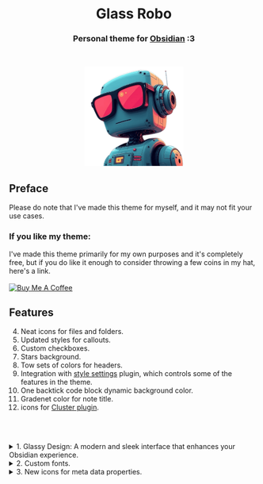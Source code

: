 <h1 align="center">Glass Robo</h1>
<h3 align="center">Personal theme for <a href="https://obsidian.md">Obsidian</a> :3</h3><br>

<p align="center"> <img src="assets/pics/robo2.png" style="height: 200px !important;width: 200px !important;" > </p>

## Preface

Please do note that I've made this theme for myself, and it may not fit your use cases.

### If you like my theme:

I've made this theme primarily for my own purposes and it's completely free, but if you do like it enough to consider throwing a few coins in my hat, here's a link.<br><br>
<a href="https://www.buymeacoffee.com/lorens" target="_blank"><img src="https://cdn.buymeacoffee.com/buttons/v2/default-yellow.png" alt="Buy Me A Coffee" style="height: 60px !important;width: 217px !important;" ></a>

## Features

4. Neat icons for files and folders.
5. Updated styles for callouts.
6. Custom checkboxes.
7. Stars background.
8. Tow sets of colors for headers.
9. Integration with <a href="https://github.com/mgmeyers/obsidian-style-settings">style settings</a> plugin, which controls some of the features in the theme.
10. One backtick code block dynamic background color.
11. Gradenet color for note title.
12. icons for <a href="https://obsidian.md/plugins?id=cluster">Cluster plugin</a>.

<br><br>

<details>
   <summary>1. Glassy Design: A modern and sleek interface that enhances your Obsidian experience.</summary>

  <ul>
    <li>
     <details>
      <summary>PC Screenshots</summary>
        <p>
            <ul>
              <p align="center"> <img src="assets/pics/PC/img-pc-02.png"</p>
              <p align="center"> <img src="assets/pics/PC/img-pc-04.png"</p>
              <p align="center"> <img src="assets/pics/PC/img-pc-01.png"</p>
              <p align="center"> <img src="assets/pics/PC/img-pc-03.png"</p>
            </ul>
        </p>
      </details>
    </li>
  </ul>

  <ul>
    <li>
     <details>
      <summary>Phone Screenshots</summary>
        <p>
            <ul>
              <p align="center"> <img src="assets/pics/phone/img-phone-02.jpg" style="height: 420px !important;width: 220px !important;"</p>
              <p align="center"> <img src="assets/pics/phone/img-phone-03.jpg" style="height: 420px !important;width: 220px !important;"</p>
              <p align="center"> <img src="assets/pics/phone/img-phone-07.jpg" style="height: 420px !important;width: 220px !important;"</p>
              <p align="center"> <img src="assets/pics/phone/img-phone-01.jpg" style="height: 420px !important;width: 220px !important;"</p>
              <p align="center"> <img src="assets/pics/phone/img-phone-04.jpg" style="height: 420px !important;width: 220px !important;"</p>
              <p align="center"> <img src="assets/pics/phone/img-phone-05.jpg" style="height: 420px !important;width: 220px !important;"</p>
              <p align="center"> <img src="assets/pics/phone/img-phone-06.jpg" style="height: 420px !important;width: 220px !important;"</p>
            </ul>
        </p>
      </details>
    </li>
  </ul>

</details>
<details>
   <summary>2. Custom fonts.</summary>
   </br>
    <p align="center"> <img src="assets/pics/fonts/fonts.png"</p>
    <p> Using <a href="https://github.com/mgmeyers/obsidian-style-settings">style settings</a> plugin you can enable/disable custom fonts.</p>
</details>
<details>
   <summary>3. New icons for meta data properties.</summary>
   </br>
    <p align="center"> <img src="assets/pics/general/meta-data.png"</p>
    <p> All thanks to <a href="https://github.com/Avesend/obsidian-lumines">lumines theme</a>.</p>
      <ul>
        <li>
          <details>
              <summary>Available icons</summary>
              <p>
                  <ul>
                    <li>tags</li>
                    <li>time</li>
                    <li>cssclasses</li>
                    <li>birthday</li>
                    <li>save</li>
                    <li>lovely</li>
                    <li>camera</li>
                    <li>radio</li>
                    <li>music</li>
                    <li>wallet</li>
                    <li>note</li>
                    <li>number</li>
                    <li>city</li>
                    <li>address</li>
                    <li>passport</li>
                    <li>issued</li>
                    <li>game</li>
                    <li>weight</li>
                    <li>ticket</li>
                    <li>bankcard</li>
                    <li>snils</li>
                    <li>socials</li>
                    <li>email</li>
                    <li>source</li>
                    <li>cover</li>
                    <li>author</li>
                    <li>rating</li>
                    <li>year</li>
                    <li>link</li>
                    <li>timer</li>
                    <li>briefcase</li>
                    <li>award</li>
                    <li>book</li>
                    <li>location</li>
                    <li>map</li>
                    <li>bag</li>
                    <li>receipt</li>
                    <li>box</li>
                    <li>reserve</li>
                    <li>key</li>
                    <li>youtube</li>
                  </ul>
              </p>
           </details>
        </li>
     </ul>
</details>
